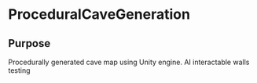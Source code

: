 # ProceduralCaveGeneration
## Purpose

Procedurally generated cave map using Unity engine. AI interactable walls testing
